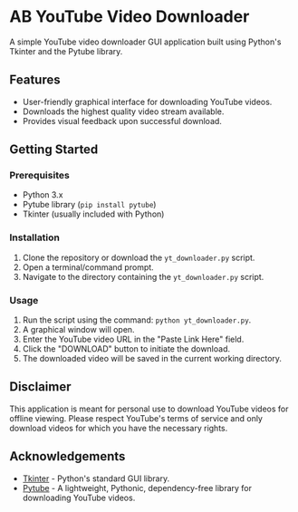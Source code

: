 # AB YouTube Video Downloader

A simple YouTube video downloader GUI application built using Python's Tkinter and the Pytube library.

## Features

- User-friendly graphical interface for downloading YouTube videos.
- Downloads the highest quality video stream available.
- Provides visual feedback upon successful download.

## Getting Started

### Prerequisites

- Python 3.x
- Pytube library (`pip install pytube`)
- Tkinter (usually included with Python)

### Installation

1. Clone the repository or download the `yt_downloader.py` script.
2. Open a terminal/command prompt.
3. Navigate to the directory containing the `yt_downloader.py` script.

### Usage

1. Run the script using the command: `python yt_downloader.py`.
2. A graphical window will open.
3. Enter the YouTube video URL in the "Paste Link Here" field.
4. Click the "DOWNLOAD" button to initiate the download.
5. The downloaded video will be saved in the current working directory.

## Disclaimer

This application is meant for personal use to download YouTube videos for offline viewing. Please respect YouTube's terms of service and only download videos for which you have the necessary rights.

## Acknowledgements

- [Tkinter](https://docs.python.org/3/library/tkinter.html) - Python's standard GUI library.
- [Pytube](https://pytube.io/) - A lightweight, Pythonic, dependency-free library for downloading YouTube videos.

